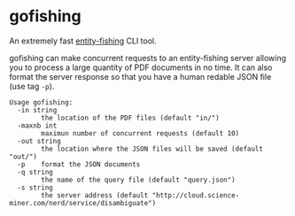 # gofishing

An extremely fast [entity-fishing](https://github.com/kermitt2/entity-fishing) CLI tool.

gofishing can make concurrent requests to an entity-fishing server allowing you to process a large quantity of PDF documents in no time. It can also format the server response so that you have a human redable JSON file (use tag `-p`).

```text
Usage gofishing:
  -in string
        the location of the PDF files (default "in/")
  -maxnb int
        maximun number of concurrent requests (default 10)
  -out string
        the location where the JSON files will be saved (default "out/")
  -p    format the JSON documents
  -q string
        the name of the query file (default "query.json")
  -s string
        the server address (default "http://cloud.science-miner.com/nerd/service/disambiguate")
```

